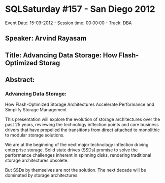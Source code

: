 # SQLSaturday #157 - San Diego 2012
Event Date: 15-09-2012 - Session time: 00:00:00 - Track: DBA
## Speaker: Arvind Rayasam
## Title: Advancing Data Storage: How Flash-Optimized Storag
## Abstract:
### Advancing Data Storage:
How Flash-Optimized Storage Architectures 
Accelerate Performance and Simplify Storage Management

This presentation will explore the evolution of storage architectures over the past 25 years, reviewing the technology inflection points and core business drivers that have propelled the transitions from direct attached to monolithic to modular storage solutions.  

We are at the beginning of the next major technology inflection driving enterprise storage. Solid state drives (SSDs) promise to solve the performance challenges inherent in spinning disks, rendering traditional storage architectures obsolete.    

But SSDs by themselves are not the solution. The next decade will be dominated by storage architectures
